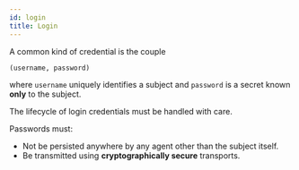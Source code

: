 ```yaml
---
id: login
title: Login
---
```


A common kind of credential is the couple

```plaintext
(username, password)
```

where `username` uniquely identifies a subject and `password` is a secret known
**only** to the subject.

The lifecycle of login credentials must be handled with care.

Passwords must:

- Not be persisted anywhere by any agent other than the subject itself.
- Be transmitted using **cryptographically secure** transports.
